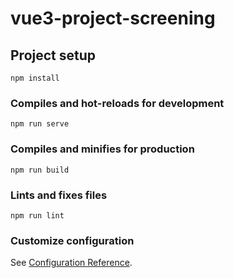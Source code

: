 # vue3-project-screening

## Project setup
```
npm install
```

### Compiles and hot-reloads for development
```
npm run serve 
```

### Compiles and minifies for production
```
npm run build
```

### Lints and fixes files
```
npm run lint
```

### Customize configuration
See [Configuration Reference](https://cli.vuejs.org/config/).
